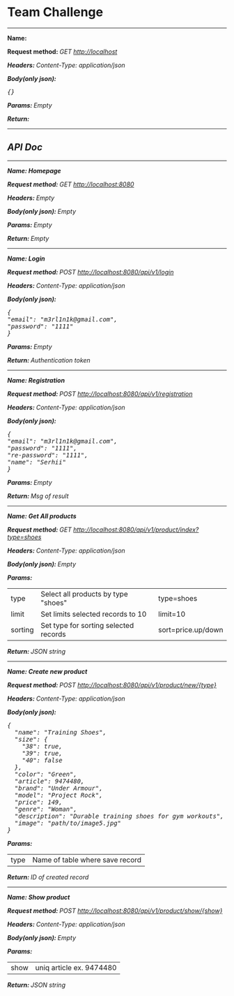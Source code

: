 # Team Challenge

<hr>
<b> Name: </b>

<b>Request method: </b> <i>GET<i/> [http://localhost](http://localhost:8080)

<b>Headers: </b> <i>Content-Type: application/json<i/>

<b>Body(only json): </b> <pre>{}</pre>

<b>Params: </b><i>Empty</i>

<b>Return: </b>
<hr>

## API Doc

<hr>
<b> Name: Homepage</b>

<b>Request method: </b> <i>GET<i/> [http://localhost:8080](http://localhost:8080)

<b>Headers: </b> <i>Empty<i/>

<b>Body(only json): </b> <i>Empty<i/>

<b>Params: </b><i>Empty</i>

<b>Return: </b><i>Empty</i>
<hr>

<b> Name: Login</b>

<b>Request method: </b> <i>POST<i/> [http://localhost:8080/api/v1/login](http://localhost:8080/api/v1/login)

<b>Headers: </b> <i>Content-Type: application/json<i/>

<b>Body(only json): </b>
<pre>{ 
"email": "m3rl1n1k@gmail.com", 
"password": "1111" 
}</pre>

<b>Params: </b><i>Empty</i>

<b>Return: </b><i>Authentication token</i>
<hr>
<b> Name: Registration</b>

<b>Request method: </b> <i>
POST<i/> [http://localhost:8080/api/v1/registration](http://localhost:8080/api/v1/registration)

<b>Headers: </b> <i>Content-Type: application/json<i/>

<b>Body(only json): </b>
<pre>{
"email": "m3rl1n1k@gmail.com", 
"password": "1111", 
"re-password": "1111", 
"name": "Serhii"
}</pre>

<b>Params: </b><i>Empty</i>

<b>Return: </b><i>Msg of result</i>
<hr>
<b> Name: Get All products</b>

<b>Request method: </b> <i>
GET<i/> [http://localhost:8080/api/v1/product/index?type=shoes](http://localhost:8080/api/v1/product/index?type=shoes)

<b>Headers: </b> <i>Content-Type: application/json<i/>

<b>Body(only json): </b> <i>Empty<i/>

<b>Params: </b>
<table>
<tr>
<td>type</td>
<td>Select all products by type "shoes"</td>
<td>type=shoes</td>
</tr>
<tr>
<td>limit</td>
<td>Set limits selected records to 10</td>
<td>limit=10</td>
</tr>
<tr>
<td>sorting</td>
<td>Set type for sorting selected records</td>
<td>sort=price.up/down</td>
</tr>
</table>

<b>Return: </b><i>JSON string</i>
<hr>
<b> Name: Create new product</b>

<b>Request method: </b> <i>
POST <i/> [http://localhost:8080/api/v1/product/new/{type}](http://localhost:8080/api/v1/product/new/shoes)

<b>Headers: </b> <i>Content-Type: application/json<i/>

<b>Body(only json): </b>
<pre>{
  "name": "Training Shoes",
  "size": {
    "38": true,
    "39": true,
    "40": false
  },
  "color": "Green",
  "article": 9474480,
  "brand": "Under Armour",
  "model": "Project Rock",
  "price": 149,
  "genre": "Woman",
  "description": "Durable training shoes for gym workouts",
  "image": "path/to/image5.jpg"
}</pre>

<b>Params: </b>

<table>
<tr>
<td>type</td>
<td>Name of table where save record</td>
</tr>
</table>

<b>Return: </b><i>ID of created record</i>
<hr>

<b> Name: Show product</b>

<b>Request method: </b> <i>
POST <i/> [http://localhost:8080/api/v1/product/show/{show}](http://localhost:8080/api/v1/product/show/9474480)

<b>Headers: </b> <i>Content-Type: application/json<i/>

<b>Body(only json): </b> <i>Empty</i>

<b>Params: </b>

<table>
<tr>
<td>show</td>
<td>uniq article ex. 9474480</td>
</tr>
</table>

<b>Return: </b><i>JSON string</i>
